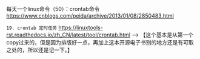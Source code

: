 
每天一个linux命令（50）：crontab命令 https://www.cnblogs.com/peida/archive/2013/01/08/2850483.html

`19. crontab 定时任务` https://linuxtools-rst.readthedocs.io/zh_CN/latest/tool/crontab.html  -->  【这个基本是从第一个copy过来的，但是因为排版好一点，再加上这本开源电子书别的地方还是有可取之处的，所以还是记一下。】
